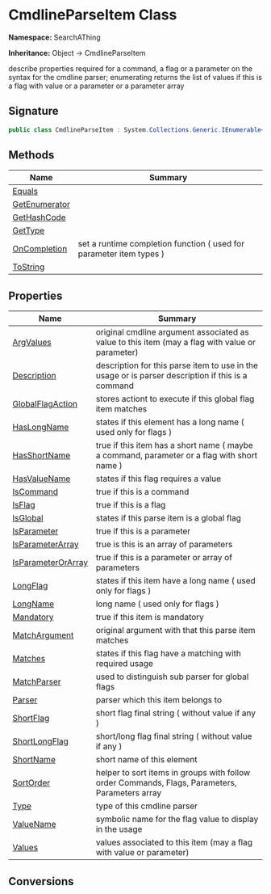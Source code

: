 # CmdlineParseItem Class
**Namespace:** SearchAThing

**Inheritance:** Object → CmdlineParseItem

describe properties required for a command, a flag or a parameter on the syntax for the cmdline parser;
            enumerating returns the list of values if this is a flag with value or a parameter or a parameter array

## Signature
```csharp
public class CmdlineParseItem : System.Collections.Generic.IEnumerable<string>, System.Collections.IEnumerable
```
## Methods
|**Name**|**Summary**|
|---|---|
|[Equals](CmdlineParseItem/Equals.md)||
|[GetEnumerator](CmdlineParseItem/GetEnumerator.md)||
|[GetHashCode](CmdlineParseItem/GetHashCode.md)||
|[GetType](CmdlineParseItem/GetType.md)||
|[OnCompletion](CmdlineParseItem/OnCompletion.md)|set a runtime completion function ( used for parameter item types )|
|[ToString](CmdlineParseItem/ToString.md)||
## Properties
|**Name**|**Summary**|
|---|---|
|[ArgValues](CmdlineParseItem/ArgValues.md)|original cmdline argument associated as value to this item (may a flag with value or parameter)
|[Description](CmdlineParseItem/Description.md)|description for this parse item to use in the usage or is parser description if this is a command
|[GlobalFlagAction](CmdlineParseItem/GlobalFlagAction.md)|stores actiont to execute if this global flag item matches
|[HasLongName](CmdlineParseItem/HasLongName.md)|states if this element has a long name ( used only for flags )
|[HasShortName](CmdlineParseItem/HasShortName.md)|true if this item has a short name ( maybe a command, parameter or a flag with short name )
|[HasValueName](CmdlineParseItem/HasValueName.md)|states if this flag requires a value
|[IsCommand](CmdlineParseItem/IsCommand.md)|true if this is a command
|[IsFlag](CmdlineParseItem/IsFlag.md)|true if this is a flag
|[IsGlobal](CmdlineParseItem/IsGlobal.md)|states if this parse item is a global flag
|[IsParameter](CmdlineParseItem/IsParameter.md)|true if this is a parameter
|[IsParameterArray](CmdlineParseItem/IsParameterArray.md)|true is this is an array of parameters
|[IsParameterOrArray](CmdlineParseItem/IsParameterOrArray.md)|true if this is a parameter or array of parameters
|[LongFlag](CmdlineParseItem/LongFlag.md)|states if this item have a long name ( used only for flags )
|[LongName](CmdlineParseItem/LongName.md)|long name ( used only for flags )
|[Mandatory](CmdlineParseItem/Mandatory.md)|true if this item is mandatory
|[MatchArgument](CmdlineParseItem/MatchArgument.md)|original argument with that this parse item matches
|[Matches](CmdlineParseItem/Matches.md)|states if this flag have a matching with required usage
|[MatchParser](CmdlineParseItem/MatchParser.md)|used to distinguish sub parser for global flags
|[Parser](CmdlineParseItem/Parser.md)|parser which this item belongs to
|[ShortFlag](CmdlineParseItem/ShortFlag.md)|short flag final string ( without value if any )
|[ShortLongFlag](CmdlineParseItem/ShortLongFlag.md)|short/long flag final string ( without value if any )
|[ShortName](CmdlineParseItem/ShortName.md)|short name of this element
|[SortOrder](CmdlineParseItem/SortOrder.md)|helper to sort items in groups with follow order Commands, Flags, Parameters, Parameters array
|[Type](CmdlineParseItem/Type.md)|type of this cmdline parser
|[ValueName](CmdlineParseItem/ValueName.md)|symbolic name for the flag value to display in the usage
|[Values](CmdlineParseItem/Values.md)|values associated to this item (may a flag with value or parameter)
## Conversions
